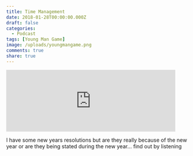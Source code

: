 ```yaml
---
title: Time Management
date: 2018-01-28T00:00:00.000Z
draft: false
categories:
  - Podcast
tags: [Young Man Game]
image: /uploads/youngmangame.png
comments: true
share: true
---
```

<iframe width="90%" height="166" scrolling="no" frameborder="no" allow="autoplay" src="https://w.soundcloud.com/player/?url=https%3A//api.soundcloud.com/tracks/390535818&color=%23ff5500&auto_play=false&hide_related=false&show_comments=true&show_user=true&show_reposts=false&show_teaser=true"></iframe>

<br/>

I have some new years resolutions but are they really because of the new year or are they being stated during the new year... find out by listening

